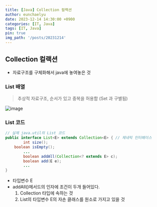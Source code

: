 ```yaml
---
title: [Java] Collection 컬랙션
author: eunchaelyu
date: 2023-12-14 14:30:00 +0900
categories: [IT, Java]
tags: [IT, Java]
pin: true
img_path: '/posts/20231214'
---
```


## Collection 컬랙션
 - 자료구조를 구체화해서 java에 놓여놓은 것

### List 배열
> 추상적 자료구조, 순서가 있고 중복을 허용함 (Set 과 구별됨)    

![image](https://github.com/eunchaelyu/eunchaelyu.github.io/assets/119996957/416787dc-3d99-4d6f-9ed6-747bc445964a)

### List<E> 코드        

```java
// 실제 java.util의 List 코드
public interface List<E> extends Collection<E> { // 제네릭 인터페이스 
		int size();
    boolean isEmpty();
		...
		boolean addAll(Collection<? extends E> c);
		boolean add(E e);
		...
}      
```
- 타입변수 E    
- addAll()메서드의 인자에 조건이 두개 들어있다.    
    1. Collection 타입에 속하는 것    
    2. List의 타입변수 E의 자손 클래스를 원소로 가지고 있을 것    


